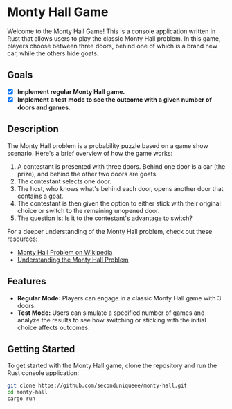 # Monty Hall Game

Welcome to the Monty Hall Game! This is a console application written in Rust that allows users to play the classic Monty Hall problem. In this game, players choose between three doors, behind one of which is a brand new car, while the others hide goats.

## Goals

- [x] **Implement regular Monty Hall game.**
- [x] **Implement a test mode to see the outcome with a given number of doors and games.**

## Description

The Monty Hall problem is a probability puzzle based on a game show scenario. Here's a brief overview of how the game works:

1. A contestant is presented with three doors. Behind one door is a car (the prize), and behind the other two doors are goats.
2. The contestant selects one door.
3. The host, who knows what's behind each door, opens another door that contains a goat.
4. The contestant is then given the option to either stick with their original choice or switch to the remaining unopened door.
5. The question is: Is it to the contestant's advantage to switch?

For a deeper understanding of the Monty Hall problem, check out these resources:
- [Monty Hall Problem on Wikipedia](https://en.wikipedia.org/wiki/Monty_Hall_problem)
- [Understanding the Monty Hall Problem](https://betterexplained.com/articles/understanding-the-monty-hall-problem/)

## Features

- **Regular Mode:** Players can engage in a classic Monty Hall game with 3 doors.
- **Test Mode:** Users can simulate a specified number of games and analyze the results to see how switching or sticking with the initial choice affects outcomes.

## Getting Started

To get started with the Monty Hall game, clone the repository and run the Rust console application:

```bash
git clone https://github.com/seconduniqueee/monty-hall.git
cd monty-hall
cargo run

